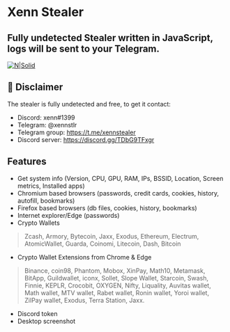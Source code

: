 # Xenn Stealer
## Fully undetected Stealer written in JavaScript, logs will be sent to your Telegram.

[![N|Solid](https://cdn.discordapp.com/attachments/1103097542599770164/1109572392889630790/image.png)](https://nodesource.com/products/nsolid)

## 🚧 Disclaimer

The stealer is fully undetected and free, to get it contact:

- Discord: xenn#1399
- Telegram: @xennstlr
- Telegram group: https://t.me/xennstealer
- Discord server: https://discord.gg/TDbG9TFxgr


## Features

 - Get system info (Version, CPU, GPU, RAM, IPs, BSSID, Location, Screen metrics, Installed apps)
 - Chromium based browsers (passwords, credit cards, cookies, history, autofill, bookmarks)
 - Firefox based browsers (db files, cookies, history, bookmarks)
 - Internet explorer/Edge (passwords)
 - Crypto Wallets
> Zcash, Armory, Bytecoin, Jaxx, Exodus, Ethereum, Electrum, AtomicWallet, Guarda, Coinomi, Litecoin, Dash, Bitcoin
- Crypto Wallet Extensions from Chrome & Edge
>Binance, coin98, Phantom, Mobox, XinPay, Math10, Metamask, BitApp, Guildwallet, iconx, Sollet, Slope Wallet, Starcoin, Swash, Finnie, KEPLR, Crocobit, OXYGEN, Nifty, Liquality, Auvitas wallet, Math wallet, MTV wallet, Rabet wallet, Ronin wallet, Yoroi wallet, ZilPay wallet, Exodus, Terra Station, Jaxx.
- Discord token
-  Desktop screenshot


